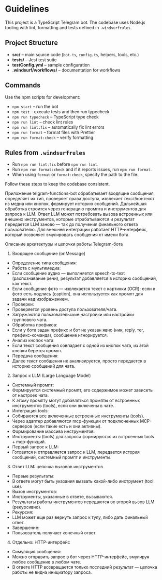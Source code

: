 # Guidelines

This project is a TypeScript Telegram bot. The codebase uses Node.js tooling with lint, formatting and tests defined in `.windsurfrules`.

## Project Structure

- **src/** – main source code (`bot.ts`, `config.ts`, helpers, tools, etc.)
- **tests/** – Jest test suite
- **testConfig.yml** – sample configuration
- **.windsurf/workflows/** – documentation for workflows

## Commands

Use the npm scripts for development:

- `npm start` – run the bot
- `npm test` – execute tests and then run typecheck
- `npm run typecheck` – TypeScript type check
- `npm run lint` – check lint rules
- `npm run lint:fix` – automatically fix lint errors
- `npm run format` – format files with Prettier
- `npm run format:check` – verify formatting

## Rules from `.windsurfrules`

- Run `npm run lint:fix` before `npm run lint`.
- Run `npm run format:check` and if it reports issues, run `npm run format`.
- When using `format` or `format:check`, specify the path to the file.

Follow these steps to keep the codebase consistent.

Приложение telgram-functions-bot обрабатывает входящие сообщения, определяет их тип, проверяет права доступа, извлекает текст/контекст из медиа или кнопок, формирует историю сообщений. Дальнейшая обработка строится через генерацию промпта и инструментов для запроса к LLM. Ответ LLM может потребовать вызова встроенных или внешних инструментов, которые отрабатываются и результат передается LLM заново — так до получения финального ответа пользователю. Для внешней интеграции работает HTTP-интерфейс, который позволяет эмулировать сообщения от имени бота.

Описание архитектуры и цепочки работы Telegram-бота
1. Входящее сообщение (onMessage)
- Определение типа сообщения:
- Работа с мультимедиа:
- Если сообщение аудио — выполняется speech-to-text (распознавание речи), результат добавляется в историю сообщений, как текст.
- Если сообщение фото — извлекается текст с картинки (OCR); если к фото есть подпись (caption), она используется как промпт для задачи над изображением.
- Проверки:
- Проверяется уровень доступа пользователя/чата.
- Загружаются пользовательские настройки или настройки группового чата.
- Обработка префикса:
- Если у бота задан префикс и бот не указан явно (ник, reply, тег, префикс-команда), сообщение игнорируется.
- Анализ кнопок чата:
- Если текст сообщения совпадает с одной из кнопок чата, из этой кнопки берется промпт.
- Передача сообщения:
- Далее текст сообщения не анализируется, просто передается в историю сообщений для чата.

2. Запрос к LLM (Large Language Model)
- Системный промпт:
- Формируется системный промпт, его содержимое может зависеть от настроек чата.
- К этому промпту могут добавляться промпты от встроенных инструментов (tools), если они включены в чате.
- Интеграция tools:
- Собираются все включенные встроенные инструменты (tools).
- Через адаптер добавляются mcp-функции от подключенных MCP-серверов (если такие есть и они активны).
- Формирование массива инструментов:
- Инструменты (tools) для запроса формируются из встроенных tools + mcp-функций.
- Первый запрос к LLM:
- Готовится и отправляется запрос к LLM, передается история сообщений, системный промпт и инструменты.

3. Ответ LLM: цепочка вызовов инструментов
- Первые результаты:
- В ответе могут быть указания вызвать какой-либо инструмент (tool use).
- Вызов инструментов:
- Инструменты, указанные в ответе, вызываются.
- Результаты работы инструментов передаются во второй вызов LLM (рекурсивно).
- Рекурсия:
- LLM может еще раз вернуть запрос к тулу, либо дать финальный ответ.
- Завершение:
- Пользователь получает конечный ответ.

4. Отдельно: HTTP-интерфейс
- Симуляция сообщения:
- Можно отправить запрос в бот через HTTP-интерфейс, эмулируя любое сообщение в любом чате.
- В ответе HTTP возвращается только последний результат — цепочка работы не видна инициатору запроса.
